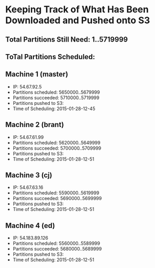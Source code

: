 Keeping Track of What Has Been Downloaded and Pushed onto S3
============================================================
## Total Partitions Still Need: 1..5719999
## ToTal Partitions Scheduled:


## Machine 1 (master)
- IP: 54.67.92.5
- Partitions scheduled: 5650000..5679999
- Partitions succeeded: 5710000..5719999
- Partitions pushed to S3:
- Time of Scheduling: 2015-01-28-12-45

## Machine 2 (brant)
- IP: 54.67.61.99
- Partitions scheduled: 5620000..5649999
- Partitions succeeded: 5700000..5709999
- Partitions pushed to S3:
- Time of Scheduling: 2015-01-28-12-51

## Machine 3 (cj)
- IP: 54.67.63.16
- Partitions scheduled: 5590000..5619999
- Partitions succeeded: 5690000..5699999
- Partitions pushed to S3:
- Time of Scheduling: 2015-01-28-12-51

## Machine 4 (ed)
- IP: 54.183.89.126
- Partitions scheduled: 5560000..5589999
- Partitions succeeded: 5680000..5689999
- Partitions pushed to S3:
- Time of Scheduling: 2015-01-28-12-51
